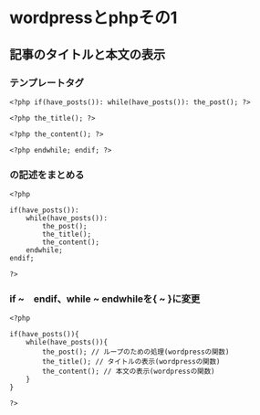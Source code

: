 # wordpressとphpその1

## 記事のタイトルと本文の表示

### テンプレートタグ

```
<?php if(have_posts()): while(have_posts()): the_post(); ?>

<?php the_title(); ?>

<?php the_content(); ?>

<?php endwhile; endif; ?>
```

### <?php ~ ?>の記述をまとめる

```
<?php

if(have_posts()):
	while(have_posts()):
		the_post();
		the_title();
		the_content();
	endwhile;
endif;

?>
```

### if ~　endif、while ~ endwhileを{ ~ }に変更

```
<?php

if(have_posts()){
	while(have_posts()){
		the_post(); // ループのための処理(wordpressの関数)
		the_title(); // タイトルの表示(wordpressの関数)
		the_content(); // 本文の表示(wordpressの関数)
	}
}

?>
```